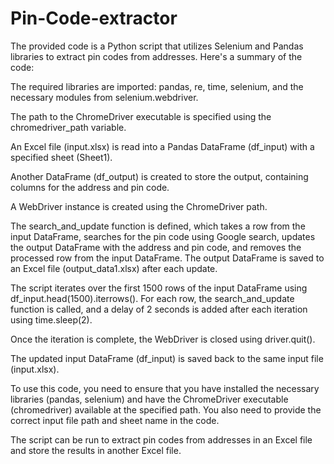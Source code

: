 # Pin-Code-extractor
The provided code is a Python script that utilizes Selenium and Pandas libraries to extract pin codes from addresses. Here's a summary of the code:

The required libraries are imported: pandas, re, time, selenium, and the necessary modules from selenium.webdriver.

The path to the ChromeDriver executable is specified using the chromedriver_path variable.

An Excel file (input.xlsx) is read into a Pandas DataFrame (df_input) with a specified sheet (Sheet1).

Another DataFrame (df_output) is created to store the output, containing columns for the address and pin code.

A WebDriver instance is created using the ChromeDriver path.

The search_and_update function is defined, which takes a row from the input DataFrame, searches for the pin code using Google search, updates the output DataFrame with the address and pin code, and removes the processed row from the input DataFrame. The output DataFrame is saved to an Excel file (output_data1.xlsx) after each update.

The script iterates over the first 1500 rows of the input DataFrame using df_input.head(1500).iterrows(). For each row, the search_and_update function is called, and a delay of 2 seconds is added after each iteration using time.sleep(2).

Once the iteration is complete, the WebDriver is closed using driver.quit().

The updated input DataFrame (df_input) is saved back to the same input file (input.xlsx).

To use this code, you need to ensure that you have installed the necessary libraries (pandas, selenium) and have the ChromeDriver executable (chromedriver) available at the specified path. You also need to provide the correct input file path and sheet name in the code.

The script can be run to extract pin codes from addresses in an Excel file and store the results in another Excel file.
